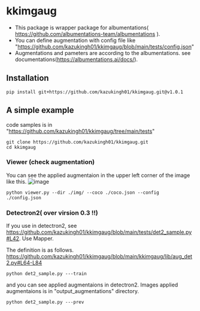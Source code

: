 # kkimgaug
- This package is wrapper package for albumentations( https://github.com/albumentations-team/albumentations ).
- You can define augmentation with config file like "https://github.com/kazukingh01/kkimgaug/blob/main/tests/config.json"
- Augmentations and pameters are according to the albumentations. see documentations(https://albumentations.ai/docs/). 

## Installation
```
pip install git+https://github.com/kazukingh01/kkimgaug.git@v1.0.1
```

## A simple example
code samples is in "https://github.com/kazukingh01/kkimgaug/tree/main/tests"
```
git clone https://github.com/kazukingh01/kkimgaug.git
cd kkimgaug
```

### Viewer (check augmentation)
You can see the applied augmentaion in the upper left corner of the image like this.
![image](https://i.imgur.com/2D8GxAY.png)
```
python viewer.py --dir ./img/ --coco ./coco.json --config ./config.json 
```


### Detectron2( over virsion 0.3 !!)
If you use in detectron2, see https://github.com/kazukingh01/kkimgaug/blob/main/tests/det2_sample.py#L42. Use Mapper.

The definition is as follows.
https://github.com/kazukingh01/kkimgaug/blob/main/kkimgaug/lib/aug_det2.py#L64-L84
```
python det2_sample.py ---train
```
and you can see applied augmentaions in detectron2.
Images applied augmentaions is in "output_augmentations" directory.
```
python det2_sample.py ---prev
```
